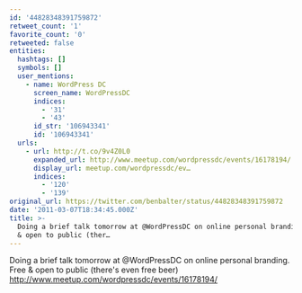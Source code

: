 ```yaml
---
id: '44828348391759872'
retweet_count: '1'
favorite_count: '0'
retweeted: false
entities:
  hashtags: []
  symbols: []
  user_mentions:
    - name: WordPress DC
      screen_name: WordPressDC
      indices:
        - '31'
        - '43'
      id_str: '106943341'
      id: '106943341'
  urls:
    - url: http://t.co/9v4Z0L0
      expanded_url: http://www.meetup.com/wordpressdc/events/16178194/
      display_url: meetup.com/wordpressdc/ev…
      indices:
        - '120'
        - '139'
original_url: https://twitter.com/benbalter/status/44828348391759872
date: '2011-03-07T18:34:45.000Z'
title: >-
  Doing a brief talk tomorrow at @WordPressDC on online personal branding. Free
  & open to public (ther…
---
```


Doing a brief talk tomorrow at @WordPressDC on online personal branding. Free & open to public (there's even free beer) http://www.meetup.com/wordpressdc/events/16178194/